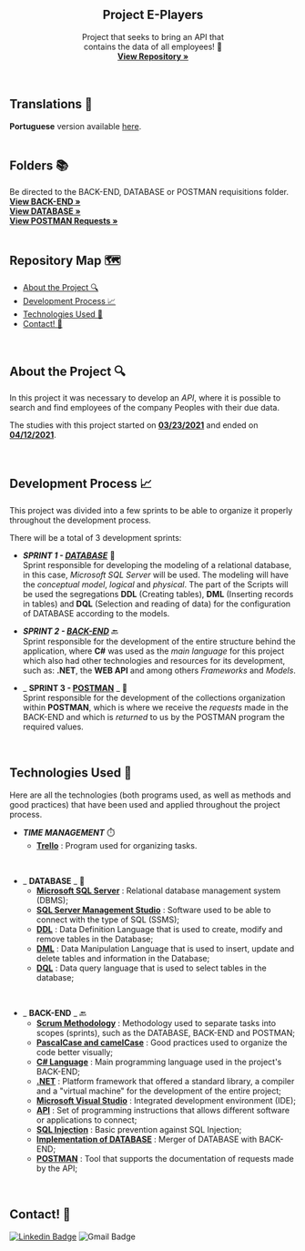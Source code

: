   <h2 align="center">Project E-Players</h2>

  <p align="center">
    Project that seeks to bring an API that <br>contains the data of all employees! 👥
    <br />
    <a href="https://github.com/luqonhas/SENAI_SEMESTER2_Peoples"><strong> View Repository
    »</strong></a>
    <br />
    <br />
    <br />
  </p>
</p>

## Translations 👅
**Portuguese** version available [here](https://github.com/luqonhas/SENAI_SEMESTER2_Peoples/blob/master/README_pt-br.md).
<br>
<br>

## Folders 📚
Be directed to the BACK-END, DATABASE or POSTMAN requisitions folder.
<br />
<a href="https://github.com/luqonhas/SENAI_SEMESTER2_Peoples/tree/main/Backend"><strong> View BACK-END
»</strong></a>
<br />
<a href="https://github.com/luqonhas/SENAI_SEMESTER2_Peoples/tree/main/Scripts"><strong> View DATABASE
»</strong></a>
<br>
<a href="https://github.com/luqonhas/SENAI_SEMESTER2_Peoples/tree/main/Requisitions"><strong> View POSTMAN Requests
»</strong></a>
<br>
<br>

## Repository Map 🗺️

* [About the Project 🔍](#about)
* [Development Process 📈](#process)
* [Technologies Used 🤖](#tec)
* [Contact! 🎉](#contact)
<br>
<div id='about'/>

## About the Project 🔍
In this project it was necessary to develop an *API*, where it is possible to search and find employees of the company Peoples with their due data.

The studies with this project started on <ins>**03/23/2021**</ins> and ended on <ins>**04/12/2021**</ins>.
<br>
<br>
<br>
<div id='process'/>

## Development Process 📈
This project was divided into a few sprints to be able to organize it properly throughout the development process.

There will be a total of 3 development sprints:


* _**SPRINT 1 - <ins>DATABASE**_</ins> 🎨<br>
Sprint responsible for developing the modeling of a relational database, in this case, *Microsoft SQL Server* will be used. The modeling will have the *conceptual model*, *logical* and *physical*. The part of the Scripts will be used the segregations **DDL** (Creating tables), **DML** (Inserting records in tables) and **DQL** (Selection and reading of data) for the configuration of DATABASE according to the models.


* _**SPRINT 2 - <ins>BACK-END**_</ins> 🔙<br>
Sprint responsible for the development of the entire structure behind the application, where **C#** was used as the *main language* for this project which also had other technologies and resources for its development, such as: **.NET**, the **WEB API** and among others *Frameworks* and *Models*.


* _ **SPRINT 3 - <ins>POSTMAN** _ </ins> 📰 <br>
Sprint responsible for the development of the collections organization within **POSTMAN**, which is where we receive the *requests* made in the BACK-END and which is *returned* to us by the POSTMAN program the required values.
<br>
<div id = "tec"/>

## Technologies Used 🤖
Here are all the technologies (both programs used, as well as methods and good practices) that have been used and applied throughout the project process.

* _**TIME MANAGEMENT**_ ⏱️
  * **<ins>Trello**</ins> : Program used for organizing tasks.

<br>

* _ **DATABASE** _ 🎲
   * **<ins> Microsoft SQL Server**</ins> : Relational database management system (DBMS);
   * **<ins>SQL Server Management Studio**</ins> : Software used to be able to connect with the type of SQL (SSMS);
   * **<ins>DDL**</ins> : Data Definition Language that is used to create, modify and remove tables in the Database;
   * **<ins>DML**</ins> : Data Manipulation Language that is used to insert, update and delete tables and information in the Database;
   * **<ins>DQL**</ins> : Data query language that is used to select tables in the database;

<br>

* _ **BACK-END** _ 🔙
  * **<ins>Scrum Methodology**</ins> : Methodology used to separate tasks into scopes (sprints), such as the DATABASE, BACK-END and POSTMAN;
  * **<ins>PascalCase and camelCase**</ins> : Good practices used to organize the code better visually;
  * **<ins>C# Language**</ins> : Main programming language used in the project's BACK-END;
  * **<ins>.NET**</ins> : Platform framework that offered a standard library, a compiler and a "virtual machine" for the development of the entire project;
  * **<ins>Microsoft Visual Studio**</ins> : Integrated development environment (IDE);
  * **<ins>API**</ins> : Set of programming instructions that allows different software or applications to connect;
  * **<ins>SQL Injection**</ins> : Basic prevention against SQL Injection;
  * **<ins>Implementation of DATABASE**</ins> : Merger of DATABASE with BACK-END;
  * **<ins>POSTMAN**</ins> : Tool that supports the documentation of requests made by the API;
<br>
<div id="contact"/>

## Contact! 🎉
[![Linkedin Badge](https://img.shields.io/badge/-Lucas%20Apolinário-%231572B6?style=flat-square&logo=Linkedin&logoColor=white&link=https://www.linkedin.com/in/luqonhas/)](https://www.linkedin.com/in/luqonhas/)
![Gmail Badge](https://img.shields.io/badge/-apolinariodev@gmail.com-CC2927?style=flat-square&logo=Gmail&logoColor=white)
